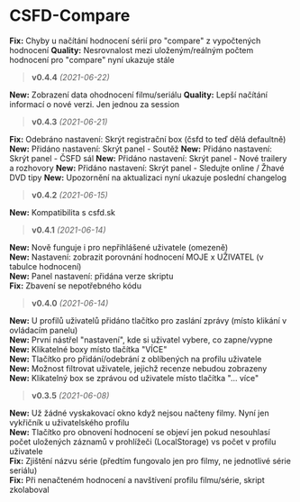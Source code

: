 # CSFD-Compare

**Fix:** Chyby u načítání hodnocení sérií pro "compare" z vypočtených hodnocení
**Quality:** Nesrovnalost mezi uloženým/reálným počtem hodnocení pro "compare" nyní ukazuje stále

> **v0.4.4** _(2021-06-22)_  

**New:** Zobrazení data ohodnocení filmu/seriálu
**Quality:** Lepší načítání informací o nové verzi. Jen jednou za session

> **v0.4.3** _(2021-06-21)_  

**Fix:** Odebráno nastavení: Skrýt registrační box (čsfd to teď dělá defaultně)
**New:** Přidáno nastavení: Skrýt panel - Soutěž
**New:** Přidáno nastavení: Skrýt panel - ČSFD sál
**New:** Přidáno nastavení: Skrýt panel - Nové trailery a rozhovory
**New:** Přidáno nastavení: Skrýt panel - Sledujte online / Žhavé DVD tipy
**New:** Upozornění na aktualizaci nyní ukazuje poslední changelog

> **v0.4.2** _(2021-06-15)_  

**New:** Kompatibilita s csfd.sk

> **v0.4.1** _(2021-06-14)_  

**New:** Nově funguje i pro nepřihlášené uživatele (omezeně)  
**New:** Nastavení: zobrazit porovnání hodnocení MOJE x UŽIVATEL (v tabulce hodnocení)  
**New:** Panel nastavení: přidána verze skriptu  
**Fix:** Zbavení se nepotřebného kódu  

> **v0.4.0** _(2021-06-14)_  

**New:** U profilů uživatelů přidáno tlačítko pro zaslání zprávy (místo klikání v ovládacím panelu)  
**New:** První nástřel "nastavení", kde si uživatel vybere, co zapne/vypne  
**New:** Klikatelné boxy místo tlačítka "VÍCE"  
**New:** Tlačítko pro přidání/odebrání z oblíbených na profilu uživatele  
**New:** Možnost filtrovat uživatele, jejichž recenze nebudou zobrazeny  
**New:** Klikatelný box se zprávou od uživatele místo tlačítka "... více"  

> **v0.3.5** _(2021-06-08)_  

**New:** Už žádné vyskakovací okno když nejsou načteny filmy. Nyní jen vykřičník u uživatelského profilu  
**New:** Tlačítko pro obnovení hodnocení se objeví jen pokud nesouhlasí počet uložených záznamů v prohlížeči (LocalStorage) vs počet v profilu uživatele  
**Fix:** Zjištění názvu série (předtím fungovalo jen pro filmy, ne jednotlivé série seriálu)  
**Fix:** Při nenačteném hodnocení a navštívení profilu filmu/série, skript zkolaboval  
